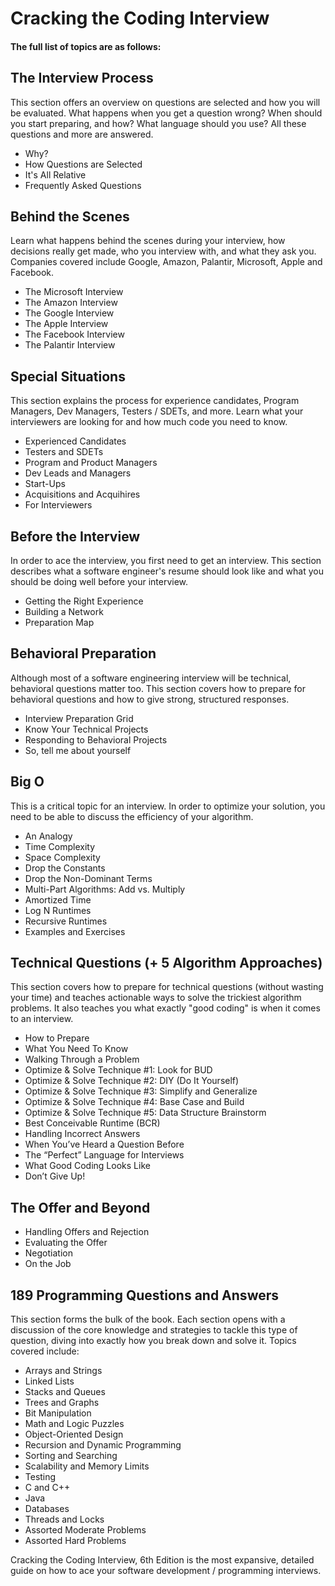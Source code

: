 # Cracking the Coding Interview


#### The full list of topics are as follows:

##  The Interview Process

This section offers an overview on questions are selected and how you will be evaluated. What happens when you get a question wrong? When should you start preparing, and how? What language should you use? All these questions and more are answered.

 - Why?
 - How Questions are Selected
 - It's All Relative
 - Frequently Asked Questions

##  Behind the Scenes

Learn what happens behind the scenes during your interview, how decisions really get made, who you interview with, and what they ask you. Companies covered include Google, Amazon, Palantir, Microsoft, Apple and Facebook.

 - The Microsoft Interview
 - The Amazon Interview
 - The Google Interview
 - The Apple Interview
 - The Facebook Interview
 - The Palantir Interview

##  Special Situations

This section explains the process for experience candidates, Program Managers, Dev Managers, Testers / SDETs, and more. Learn what your interviewers are looking for and how much code you need to know.

 - Experienced Candidates
 - Testers and SDETs
 - Program and Product Managers
 - Dev Leads and Managers
 - Start-Ups
 - Acquisitions and Acquihires
 - For Interviewers

##  Before the Interview

In order to ace the interview, you first need to get an interview. This section describes what a software engineer's resume should look like and what you should be doing well before your interview.

  - Getting the Right Experience
  - Building a Network
 - Preparation Map

##  Behavioral Preparation

Although most of a software engineering interview will be technical, behavioral questions matter too. This section covers how to prepare for behavioral questions and how to give strong, structured responses.

  - Interview Preparation Grid
  - Know Your Technical Projects
  - Responding to Behavioral Projects
  - So, tell me about yourself


##  Big O

This is a critical topic for an interview. In order to optimize your solution, you need to be able to discuss the efficiency of your algorithm.

  - An Analogy
  - Time Complexity
  - Space Complexity
  - Drop the Constants
  - Drop the Non-Dominant Terms
  - Multi-Part Algorithms: Add vs. Multiply
  - Amortized Time
  - Log N Runtimes
  - Recursive Runtimes
  - Examples and Exercises


## Technical Questions (+ 5 Algorithm Approaches)

This section covers how to prepare for technical questions (without wasting your time) and teaches actionable ways to solve the trickiest algorithm problems. It also teaches you what exactly "good coding" is when it comes to an interview.

  - How to Prepare
  - What You Need To Know
  - Walking Through a Problem
  - Optimize & Solve Technique #1: Look for BUD
  - Optimize & Solve Technique #2: DIY (Do It Yourself)
  - Optimize & Solve Technique #3: Simplify and Generalize
  - Optimize & Solve Technique #4: Base Case and Build
  - Optimize & Solve Technique #5: Data Structure Brainstorm
  - Best Conceivable Runtime (BCR)
  - Handling Incorrect Answers
  - When You’ve Heard a Question Before
  - The “Perfect” Language for Interviews
  - What Good Coding Looks Like
  - Don’t Give Up!


##  The Offer and Beyond

  - Handling Offers and Rejection
  - Evaluating the Offer
  - Negotiation
  - On the Job


##  189 Programming Questions and Answers

This section forms the bulk of the book. Each section opens with a discussion of the core knowledge and strategies to tackle this type of question, diving into exactly how you break down and solve it. Topics covered include: 

  - Arrays and Strings
  - Linked Lists
  - Stacks and Queues
  - Trees and Graphs
  - Bit Manipulation
  - Math and Logic Puzzles
  - Object-Oriented Design
  - Recursion and Dynamic Programming
  - Sorting and Searching
  - Scalability and Memory Limits
  - Testing
  - C and C++
  - Java
  - Databases
  - Threads and Locks
  - Assorted Moderate Problems
  - Assorted Hard Problems



Cracking the Coding Interview, 6th Edition is the most expansive, detailed guide on how to ace your software development / programming interviews.


